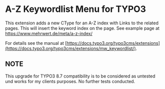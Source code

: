# A-Z Keywordlist Menu for TYPO3

This extension adds a new CType for an A-Z index with Links to the related pages. This will insert the keyword index on the page. See example page at https://www.mehrwert.de/meta/a-z-index/

For details see the manual at [https://docs.typo3.org/typo3cms/extensions](https://docs.typo3.org/typo3cms/extensions/mw_keywordlist/).

## NOTE

This upgrade for TYPO3 8.7 compatibility is to be considered as untested und works for my clients purposes.
No further tests conducted.
